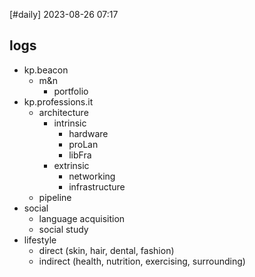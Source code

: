 [#daily]
2023-08-26
07:17

## logs

- kp.beacon
	- m&n
		- portfolio
- kp.professions.it
	- architecture
		- intrinsic
			- hardware
			- proLan
			- libFra
		- extrinsic
			- networking
			- infrastructure
	- pipeline
- social
	- language acquisition
	- social study
- lifestyle
	- direct (skin, hair, dental, fashion)
	- indirect (health, nutrition, exercising, surrounding)